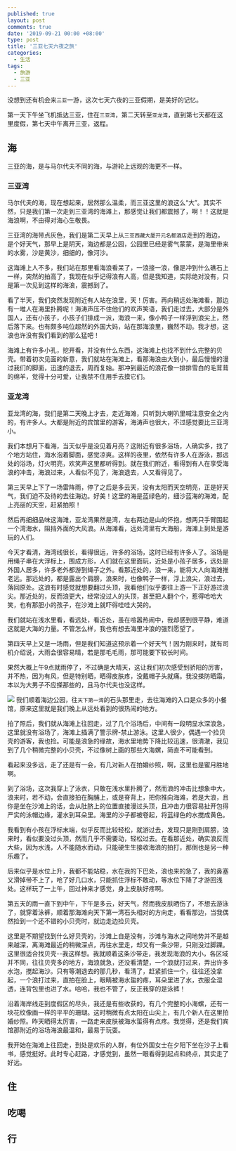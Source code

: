 ```yaml
---
published: true
layout: post
comments: true
date: '2019-09-21 00:00 +08:00'
type: post
title: '三亚七天六夜之旅'
categories:
  - 生活
tags:
  - 旅游
  - 三亚
---
```

没想到还有机会来`三亚`一游，这次七天六夜的三亚假期，是美好的记忆。

第一天下午坐飞机抵达三亚，住在`三亚湾`，第二天转至`亚龙湾`，直到第七天都在这里度假，第七天中午离开三亚，返程。

## 海
三亚的海，是与马尔代夫不同的海，与游轮上远观的海更不一样。

### 三亚湾
马尔代夫的海，现在想起来，居然那么温柔，而三亚这里的浪这么“大”。其实不然，只是我们第一次走到三亚湾的海滩上，那感觉让我们都震撼了，啊！！这就是海浪啊，不由得对海心生敬畏。

三亚湾的海带点灰色，我们是第二天早上从`三亚西藏大厦开元名都酒店`走到的海边，是个好天气，那早上是阴天，海边都是公园，公园里已经是雾气蒙蒙，是海里带来的水雾，沙是黄沙，细细的，像河沙。

这海滩上人不多，我们站在那里看海浪看呆了，一浪接一浪，像是冲到什么礁石上一样，突然的拍高了，我现在似乎记得浪有人高，但是我知道，实际绝对没有，只是第一次见到这样的海浪，震撼到了。

看了半天，我们突然发现附近有人站在浪里，天！厉害。再向稍远处海滩看，那边有一堆人在海里扑腾呢！海涛声压不住他们的欢声笑语，我们走过去，大部分是外国人，还有小孩子，小孩子们排成一派，海浪一来，像小鸭子一样浮到浪尖上，然后落下来。也有颇多吨位超然的外国大妈，站在那海浪里，巍然不动。我才想，这浪也许没有我们看到的那么猛吧！

海滩上有许多小孔，挖开看，并没有什么东西，这海滩上也找不到什么完整的贝壳。带着初次见面的新意，我们就站在海滩上，看那海浪由大到小，最后慢慢的漫过我们的脚面，迅速的退去，周而复始。那冲到最近的浪花像一排排雪白的毛茸茸的绵羊，觉得十分可爱，让我禁不住用手去摸它们。

### 亚龙湾
亚龙湾的海，我们是第二天晚上才去，走近海滩，只听到大喇叭里喊注意安全之内的，有许多人。大都是附近的宾馆里的游客，海涛声也很大，不过感觉要比三亚湾小。

我们本想月下看海，当天似乎是没见着月亮？这附近有很多浴场，人确实多，找了个地方站住，海水泡着脚面，感觉凉爽。这样的夜里，依然有许多人在游泳，那远处的浴场，灯火明亮，欢笑声这里都听得到。就在我们附近，看得到有人在享受海浪的冲击，海浪过来，人看似不见了，海浪退去，人又看得见了。

第三天早上下了一场雷阵雨，停了之后是多云天，没有太阳而天空明亮，正是好天气，我们迫不及待的去往海边。好美！这里的海是蓝绿色的，细沙蓝海的海滩，配上亮丽的天空，赶紧拍照！

然后再细细品味这海滩，亚龙湾果然是湾，左右两边是山的怀抱，想两只手臂围起一个湾海水，阻挡外面的大风浪。从海滩看，远处湾里有大海船，海滩上到处是游玩的人们。

今天才看清，海湾线很长，看得很远，许多的浴场，这时已经有许多人了。浴场是用绳子串在大浮标上，围成方形，人们就在这里面玩，近处是小孩子居多，远处是外国人居多，许多老外都游到绳子之外。看那近处的，浪一来，能将大人向海滩推老远。那远处的，都是露出个肩膀，浪来时，也像鸭子一样，浮上浪尖，浪过去，落回原处。这浪有时感觉就想要翻过头顶，我看他们似乎要往上游一下正好游过浪尖。那近处的，反而浪更大，经常没过人的头顶，甚至把人翻个个，惹得哈哈大笑，也有那胆小的孩子，在沙滩上就吓得哇哇大哭的。

我们就站在浅水里看，看远处，看近处，虽在喧嚣热闹中，我却感到很平静，难道这就是大海的力量。不管怎么样，我也有想去海里冲浪的强烈愿望了。

第四天早上又是一场雨，但是我们知道这预示着一个好天气！因为刚来时，就有司机介绍说，大雨会很容易晴，若是那毛毛雨，那可能要下较长时间。

果然大概上午9点就雨停了，不过确是大晴天，这让我们初次感受到骄阳的厉害，并不热，因为有风，但是特别晒，晒得皮肤疼，没戴帽子头就痛。我没搽防晒霜，本以为大男子不应搽那些的，且马尔代夫也没这样。

![](https://dimg03.c-ctrip.com/images/tg/928/550/183/e5ed5e68b4ad44669ab08a0b850d4193_R_1024_10000_Q90.jpg)
我们顺着海边公园，往`天下第一湾`的石头那里走，去往海滩的入口是众多的小餐馆，原来这里就是我们晚上从远处看到的很热闹的地方。
![]()

拍了照后，我们就从海滩上往回走，过了几个浴场后，中间有一段明显水深浪急，这里就没有浴场了，海滩上插满了警示牌-禁止游泳。这里人很少，偶遇一个捡贝壳的游客，我也捡。可能是浪急的缘故，海水里地势下降比较迅速，很清澈，我见到了几个稍微完整的小贝壳，不过像树上画的那些大海螺，简直不可能看到。

看起来没多远，走了还是有一会，有几对新人在拍婚纱照，啊，这里也是蜜月胜地啊。

到了浴场，这次我穿上了泳衣，只敢在浅水里扑腾了，然而浪的冲击比想象中大，浪来时，若不动，会直接拍在胸脯上，或是脊背上，把你推向海滩，若是大浪，且你是坐在沙滩上的话，会从肚脐上的位置直接漫过头顶，且冲击力很容易扯开包得严实的泳帽边缘，灌水到耳朵里。海里的沙子都被卷起，将蓝绿色的水搅成黄色。

我看到有小孩在浮标末端，似乎反而比较轻松，就游过去，发现只是刚到肩膀，浪来时，看似要没过头顶，然而几乎不需要动，轻松过去。在看那近处，确实浪反而大些，因为水浅，人不能随水而动，只能硬生生接收海浪的拍打，那倒也是另一种乐趣了。

后来似乎是水位上升，我都不能站稳，水在我的下巴处，浪也来的急了，我的鼻塞又滑掉带不上了，呛了好几口水，只能抓住浮标不敢动，等水位下降了才游回浅处。这样玩了一上午，回过神来才感觉，身上皮肤好疼啊。

第五天的雨一直下到中午，下午是多云，好天气，然而我皮肤晒伤了，不想去游泳了，就穿着泳裤，顺着那海滩向天下第一湾石头相对的方向走，看看那边，当我偶然捡到一个还不错的小贝壳时，就边走边捡贝壳。

这里是不期望找到什么好贝壳的，沙滩上自是没有，沙滩与海水之间地势并不是越来越深，离海滩最近的稍微深点，再往水里走，却又有一条沙带，只刚没过脚踝。这里很适合找贝壳--我这样想。我就顺着这条沙带走，我发现海浪的大小，各区域并不同，往往贝壳多的地方，海浪就急，还没看清楚，一个浪就打过来，弄出许多水泡，搅起海沙。只有等潮退去的那几秒，看清了，赶紧抓住一个，往往还没拿起，一个浪打过来，直拍在脸上，眼睛被海水蜇的疼，耳朵里进了水，衣服全湿透，连背包里也进了水。哈哈，我也不管了，反正我穿的是泳裤！

沿着海岸线走到度假区的尽头，我还是有些收获的，有几个完整的小海螺，还有一块花纹像画一样的平平的珊瑚。这时稍微有点太阳在山尖上，有几个新人在这里拍婚纱照。昨天晒得太厉害，一路走来皮肤被海水蜇得有点疼。我觉得，还是我们宾馆那附近的浴场海浪最温和，最易于玩耍。

我开始在海滩上往回走，到处是欢乐的人群，有位外国女士在夕阳下坐在沙子上看书，感觉挺好。此时专心赶路，才感觉到，虽然一眼看得到起点和终点，其实走了好远。



## 住

## 吃喝

## 行